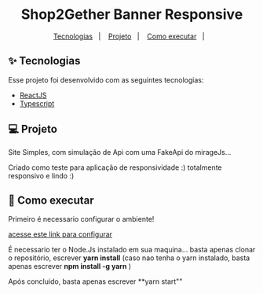 <h1 align="center">Shop2Gether Banner Responsive</h1>

<p align="center">
  <a href="#-tecnologias">Tecnologias</a>&nbsp;&nbsp;&nbsp;|&nbsp;&nbsp;&nbsp;
  <a href="#-projeto">Projeto</a>&nbsp;&nbsp;&nbsp;|&nbsp;&nbsp;&nbsp;
  <a href="#-como-executar">Como executar</a>&nbsp;&nbsp;&nbsp;|&nbsp;&nbsp;&nbsp;
</p>

## ✨ Tecnologias

Esse projeto foi desenvolvido com as seguintes tecnologias:

- [ReactJS](https://github.com/elixir-lang/elixir)
- [Typescript](https://github.com/topics/typescript)

## 💻 Projeto

Site Simples, com simulação de Api com uma FakeApi do mirageJs...

Criado como teste para aplicação de responsividade :) totalmente responsivo e lindo :)

## 🚀 Como executar

Primeiro é necessario configurar o ambiente!

[acesse este link para configurar](https://www.notion.so/Instala-o-das-ferramentas-2e3f74b481204a69a1189a4cfe54adc7)

É necessario ter o Node.Js instalado em sua maquina... basta apenas clonar o repositório, escrever **yarn install** (caso nao tenha o yarn instalado, basta apenas escrever **npm install -g yarn** )  

Após concluido, basta apenas escrever **yarn start"" 
